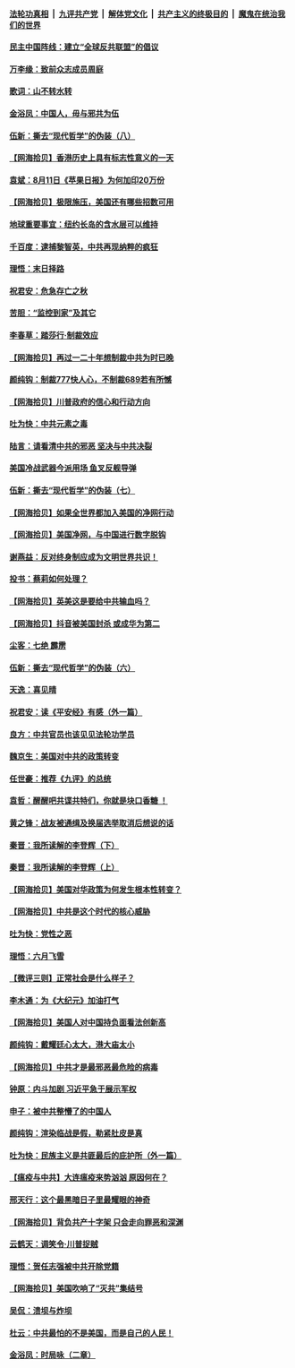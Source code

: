 ####  [法轮功真相](../../../../basic/blob/master/README.md?t=08130402) &nbsp;|&nbsp; [九评共产党](../../../../9ping.md/blob/master/README.md?t=08130402) &nbsp;|&nbsp; [解体党文化](../../../../jtdwh.md/blob/master/README.md?t=08130402)  &nbsp;|&nbsp; [共产主义的终极目的](../../../../gczydzjmd.md/blob/master/README.md?t=08130402) &nbsp;|&nbsp; [魔鬼在统治我们的世界](../../../../mgztzwmdsj.md/blob/master/README.md?t=08130402) 

#### [民主中国阵线：建立“全球反共联盟”的倡议](../pages/nsc993/n12324177.md?t=08130402) 

#### [万李缘：致前众志成员周庭](../pages/nsc993/n12324635.md?t=08130402) 

#### [歌词：山不转水转](../pages/nsc993/n12324599.md?t=08130402) 

#### [金浴凤：中国人，毋与邪共为伍](../pages/nsc993/n12324257.md?t=08130402) 

#### [伍新：撕去“现代哲学”的伪装（八）](../pages/nsc993/n12324188.md?t=08130402) 

#### [【网海拾贝】香港历史上具有标志性意义的一天](../pages/nsc993/n12324021.md?t=08130402) 

#### [袁斌：8月11日《苹果日报》为何加印20万份](../pages/nsc993/n12323955.md?t=08130402) 

#### [【网海拾贝】极限施压，美国还有哪些招数可用](../pages/nsc993/n12322512.md?t=08130402) 

#### [地球重要事宜：纽约长岛的含水层可以维持](../pages/nsc993/n12321844.md?t=08130402) 

#### [千百度：逮捕黎智英，中共再现纳粹的疯狂](../pages/nsc993/n12321777.md?t=08130402) 

#### [理悟：末日择路](../pages/nsc993/n12320812.md?t=08130402) 

#### [祝君安：危急存亡之秋](../pages/nsc993/n12320795.md?t=08130402) 

#### [苦胆：“监控到家”及其它](../pages/nsc993/n12320751.md?t=08130402) 

#### [李春草：踏莎行·制裁效应](../pages/nsc993/n12318290.md?t=08130402) 

#### [【网海拾贝】再过一二十年想制裁中共为时已晚](../pages/nsc993/n12318195.md?t=08130402) 

#### [颜纯钩：制裁777快人心，不制裁689若有所憾](../pages/nsc993/n12316912.md?t=08130402) 

#### [【网海拾贝】川普政府的信心和行动方向](../pages/nsc993/n12316673.md?t=08130402) 

#### [吐为快：中共元素之毒](../pages/nsc993/n12316547.md?t=08130402) 

#### [陆言：请看清中共的邪恶 坚决与中共决裂](../pages/nsc993/n12315784.md?t=08130402) 

#### [美国冷战武器今派用场 鱼叉反舰导弹](../pages/nsc993/n12316258.md?t=08130402) 

#### [伍新：撕去“现代哲学”的伪装（七）](../pages/nsc993/n12315846.md?t=08130402) 

#### [【网海拾贝】如果全世界都加入美国的净网行动](../pages/nsc993/n12315588.md?t=08130402) 

#### [【网海拾贝】美国净网，与中国进行数字脱钩](../pages/nsc993/n12312813.md?t=08130402) 

#### [谢燕益：反对终身制应成为文明世界共识！](../pages/nsc993/n12310465.md?t=08130402) 

#### [投书：蔡莉如何处理？](../pages/nsc993/n12310224.md?t=08130402) 

#### [【网海拾贝】英美这是要给中共输血吗？](../pages/nsc993/n12307646.md?t=08130402) 

#### [【网海拾贝】抖音被美国封杀 或成华为第二](../pages/nsc993/n12305277.md?t=08130402) 

#### [尘客：七绝 霹雳](../pages/nsc993/n12304053.md?t=08130402) 

#### [伍新：撕去“现代哲学”的伪装（六）](../pages/nsc993/n12303243.md?t=08130402) 

#### [天逸：喜见晴](../pages/nsc993/n12303226.md?t=08130402) 

#### [祝君安：读《平安经》有感（外一篇）](../pages/nsc993/n12303170.md?t=08130402) 

#### [良方：中共官员也该见见法轮功学员](../pages/nsc993/n12302985.md?t=08130402) 

#### [魏京生：美国对中共的政策转变](../pages/nsc993/n12302929.md?t=08130402) 

#### [任世豪：推荐《九评》的总统](../pages/nsc993/n12302838.md?t=08130402) 

#### [袁哲：醒醒吧共谍共特们，你就是块口香糖 ！](../pages/nsc993/n12302678.md?t=08130402) 

#### [黄之锋：战友被通缉及换届选举取消后想说的话](../pages/nsc993/n12302681.md?t=08130402) 

#### [秦晋：我所读解的李登辉（下）](../pages/nsc993/n12302171.md?t=08130402) 

#### [秦晋：我所读解的李登辉（上）](../pages/nsc993/n12301979.md?t=08130402) 

#### [【网海拾贝】美国对华政策为何发生根本性转变？](../pages/nsc993/n12302091.md?t=08130402) 

#### [【网海拾贝】中共是这个时代的核心威胁](../pages/nsc993/n12300541.md?t=08130402) 

#### [吐为快：党性之恶](../pages/nsc993/n12300263.md?t=08130402) 

#### [理悟：六月飞雪](../pages/nsc993/n12300243.md?t=08130402) 

#### [【微评三则】正常社会是什么样子？](../pages/nsc993/n12300228.md?t=08130402) 

#### [李木通：为《大纪元》加油打气](../pages/nsc993/n12280363.md?t=08130402) 

#### [【网海拾贝】美国人对中国持负面看法创新高](../pages/nsc993/n12298720.md?t=08130402) 

#### [颜纯钩：戴耀廷心太大，港大庙太小](../pages/nsc993/n12297682.md?t=08130402) 

#### [【网海拾贝】中共才是最邪恶最危险的病毒](../pages/nsc993/n12296470.md?t=08130402) 

#### [钟原：内斗加剧 习近平急于展示军权](../pages/nsc993/n12292544.md?t=08130402) 

#### [申子：被中共整懵了的中国人](../pages/nsc993/n12291389.md?t=08130402) 

#### [颜纯钩：渲染临战是假，勒紧肚皮是真](../pages/nsc993/n12290945.md?t=08130402) 

#### [吐为快：民族主义是共匪最后的庇护所（外一篇）](../pages/nsc993/n12290887.md?t=08130402) 

#### [【瘟疫与中共】大连瘟疫来势汹汹 原因何在？](../pages/nsc993/n12287474.md?t=08130402) 

#### [邢天行：这个最黑暗日子里最耀眼的神奇](../pages/nsc993/n12289882.md?t=08130402) 

#### [【网海拾贝】背负共产十字架 只会走向罪恶和深渊](../pages/nsc993/n12288290.md?t=08130402) 

#### [云鹤天：调笑令·川普捉贼](../pages/nsc993/n12285672.md?t=08130402) 

#### [理悟：贺任志强被中共开除党籍](../pages/nsc993/n12285597.md?t=08130402) 

#### [【网海拾贝】美国吹响了“灭共”集结号](../pages/nsc993/n12284522.md?t=08130402) 

#### [吴侃：溃坝与炸坝](../pages/nsc993/n12283593.md?t=08130402) 

#### [杜云：中共最怕的不是美国，而是自己的人民！](../pages/nsc993/n12282935.md?t=08130402) 

#### [金浴凤：时局咏（二章）](../pages/nsc993/n12282923.md?t=08130402) 

